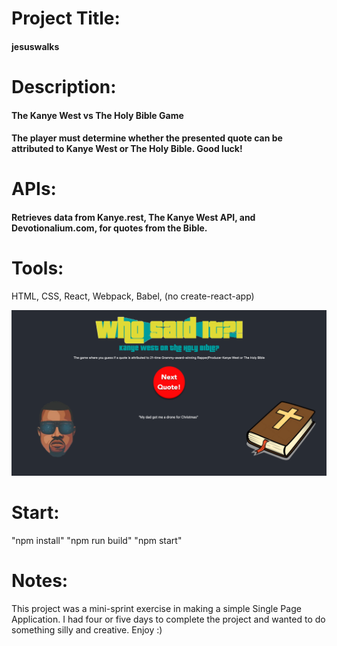 # Project Title:
#### jesuswalks

# Description:
#### The Kanye West vs The Holy Bible Game
#### The player must determine whether the presented quote can be attributed to Kanye West or The Holy Bible. Good luck!

# APIs:
#### Retrieves data from Kanye.rest, The Kanye West API, and Devotionalium.com, for quotes from the Bible.

# Tools:
HTML, CSS, React, Webpack, Babel, (no create-react-app)

  ![Game](https://github.com/JeremiahBerndt/jesuswalks/blob/main/images/game.png?raw=true)

# Start:
"npm install"
"npm run build"
"npm start"

# Notes:
This project was a mini-sprint exercise in making a simple Single Page Application. I had four or five days to complete the project and wanted to do something silly and creative. Enjoy :)
